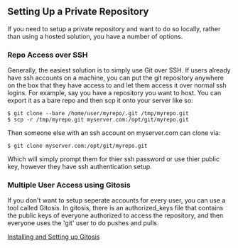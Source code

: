 ## Setting Up a Private Repository ##

If you need to setup a private repository and want to do so locally,
rather than using a hosted solution, you have a number of options.

### Repo Access over SSH ###

Generally, the easiest solution is to simply use Git over SSH.  If users
already have ssh accounts on a machine, you can put the git repository
anywhere on the box that they have access to and let them access it over
normal ssh logins.  For example, say you have a repository you want to 
host.  You can export it as a bare repo and then scp it onto your server
like so:
	
	$ git clone --bare /home/user/myrepo/.git /tmp/myrepo.git
	$ scp -r /tmp/myrepo.git myserver.com:/opt/git/myrepo.git
	
Then someone else with an ssh account on myserver.com can clone via:

	$ git clone myserver.com:/opt/git/myrepo.git

Which will simply prompt them for thier ssh password or use thier public key,
however they have ssh authentication setup.

### Multiple User Access using Gitosis ###

If you don't want to setup seperate accounts for every user, you can use
a tool called Gitosis.  In gitosis, there is an authorized_keys file that
contains the public keys of everyone authorized to access the repository,
and then everyone uses the 'git' user to do pushes and pulls.

[Installing and Setting up Gitosis](http://www.urbanpuddle.com/articles/2008/07/11/installing-git-on-a-server-ubuntu-or-debian)